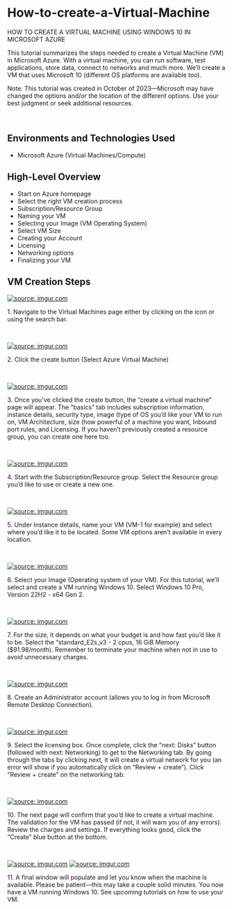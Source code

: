 # How-to-create-a-Virtual-Machine
HOW TO CREATE A VIRTUAL MACHINE USING WINDOWS 10 IN MICROSOFT AZURE


<p> This tutorial summarizes the steps needed to create a Virtual Machine (VM) in Microsoft Azure. With a virtual machine, you can run software, test applications, store data, connect to networks and much more. We’ll create a VM that uses Microsoft 10 (different OS platforms are available too). </p>

<p>Note: This tutorial was created in October of 2023—Microsoft may have changed the options and/or the location of the different options. Use your best judgment or seek additional resources. 
</p>
<br />

<h2>Environments and Technologies Used</h2>

- Microsoft Azure (Virtual Machines/Compute)

<h2>High-Level Overview</h2>

- Start on Azure homepage
- Select the right VM creation process
- Subscription/Resource Group
- Naming your VM
- Selecting your Image (VM Operating System)
- Select VM Size
- Creating your Account
- Licensing
- Networking options
- Finalizing your VM

<h2>VM Creation Steps</h2>

<p>
<a href="https://imgur.com/jcFOneY"><img src="https://i.imgur.com/jcFOneY.png" title="source: imgur.com" /></a></p>
<p>
1.  Navigate to the Virtual Machines page either by clicking on the  icon or using the search bar.
</p>
<br />


<p>
<a href="https://imgur.com/3O4joLI"><img src="https://i.imgur.com/3O4joLI.png" title="source: imgur.com" /></a></p>
<p>
2. Click the create button (Select Azure Virtual Machine)
</p>
<br />

<p>
<a href="https://imgur.com/s4tyQu4"><img src="https://i.imgur.com/s4tyQu4.png" title="source: imgur.com" /></a></p>
<p>
3. Once you’ve clicked the create button, the “create a virtual machine” page will appear. The “basics” tab includes subscription information, instance details, security type, image (type of OS you’d like your VM to run on, VM Architecture, size (how powerful of a machine you want, Inbound port rules, and Licensing. If you haven’t previously created a resource group, you can create one here too. 
</p>
<br />

<p>
<a href="https://imgur.com/s4tyQu4"><img src="https://i.imgur.com/s4tyQu4.png" title="source: imgur.com" /></a><p>
4. Start with the Subscription/Resource group. Select the Resource group  you’d like to use or create a new one.
</p>
<br />

<p>
<a href="https://imgur.com/L78FC8V"><img src="https://i.imgur.com/L78FC8V.png" title="source: imgur.com" /></a>
</p>
<p>
5. Under Instance details, name your VM (VM-1 for example) and select where you’d like it to be located. Some VM options aren’t available in every location.

</p>
<br />

<p>
<a href="https://imgur.com/AIzq1Lp"><img src="https://i.imgur.com/AIzq1Lp.png" title="source: imgur.com" /></a>
</p>
<p>
6. Select your Image (Operating system of your VM). For this tutorial, we’ll select and create a VM running Windows 10. Select Windows 10 Pro, Version 22H2 - x64 Gen 2.
</p>
<br />

<p>
<a href="https://imgur.com/AIzq1Lp"><img src="https://i.imgur.com/AIzq1Lp.png" title="source: imgur.com" /></a></p>
<p>
7. For the size, it depends on what your budget is and how fast you’d like it to be. Select the “standard_E2s_v3 - 2 cpus, 16 GiB Memory ($91.98/month). Remember to terminate your machine when not in use to avoid unnecessary charges. 
</p>
<br />

<p>
<a href="https://imgur.com/m06qNUe"><img src="https://i.imgur.com/m06qNUe.png" title="source: imgur.com" /></a>
</p>
<p>
8. Create an Administrator account (allows you to log in from Microsoft Remote Desktop Connection).
</p>
<br />

<p>
<a href="https://imgur.com/7wdNLEy"><img src="https://i.imgur.com/7wdNLEy.png" title="source: imgur.com" /></a>
</p>
<p>9. Select the licensing box. Once complete, click the “next: Disks” button (followed with next: Networking) to get to the Networking tab. By going through the tabs by clicking next, it will create a virtual network for you (an error will show if you automatically click on “Review + create”). Click “Review + create” on the networking tab.
</p>
<br />

<p>
<a href="https://imgur.com/HCoMJ4s"><img src="https://i.imgur.com/HCoMJ4s.png" title="source: imgur.com" /></a></p>
<p>
10. The next page will confirm that you’d like to create a virtual machine. The validation for the VM has passed (if not, it will warn you of any errors). Review the charges and settings. If everything looks good, click the “Create” blue button at the bottom.
</p>
<br />

<p>
<a href="https://imgur.com/ZPfcFRp"><img src="https://i.imgur.com/ZPfcFRp.png" title="source: imgur.com" /></a>
<a href="https://imgur.com/C1S5XSY"><img src="https://i.imgur.com/C1S5XSY.png" title="source: imgur.com" /></a></p>
<p>
11. A final window will populate and let you know when the machine is available. Please be patient—this may take a couple solid minutes. You now have a VM running Windows 10. See upcoming tutorials on how to use your VM.
</p>
<br />

